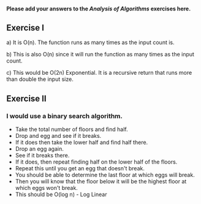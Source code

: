 #### Please add your answers to the ***Analysis of  Algorithms*** exercises here.

## Exercise I

a) It is O(n). The function runs as many times as the input count is.


b) This is also O(n) since it will run the function as many times as the input count.


c) This would be O(2n) Exponential. It is a recursive return that runs more than double the input size. 

## Exercise II

### I would use a binary search algorithm. 
- Take the total number of floors and find half. 
- Drop and egg and see if it breaks. 
- If it does then take the lower half and find half there. 
- Drop an egg again. 
- See if it breaks there. 
- If it does, then repeat finding half on the lower half of the floors. 
- Repeat this until you get an egg that doesn't break. 
- You should be able to determine the last floor at which eggs will break. 
- Then you will know that the floor below it will be the highest floor at which eggs won't break. 
- This should be O(log n) - Log Linear
